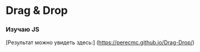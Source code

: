 # Drag & Drop

### Изучаю JS

[Результат можно увидеть здесь:] (https://perecmc.github.io/Drag-Drop/)
